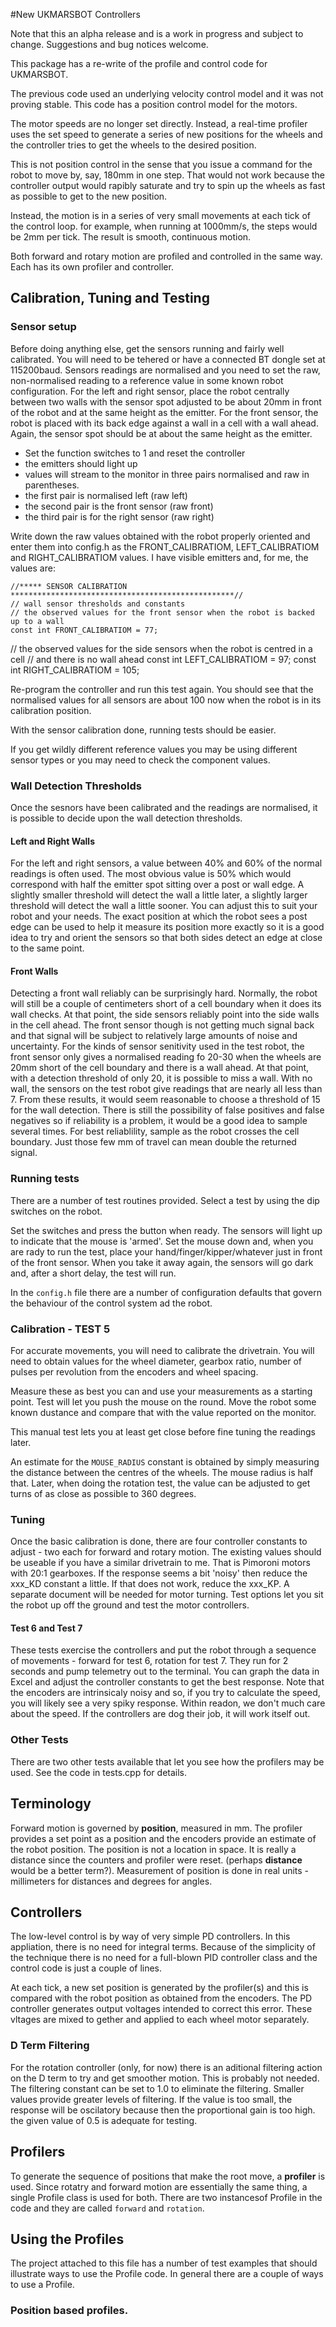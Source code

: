 #New UKMARSBOT Controllers

Note that this an alpha release and is a work in progress and subject to change. Suggestions and bug notices welcome.

This package has a re-write of the profile and control code for UKMARSBOT.

The previous code used an underlying velocity control model and it was not proving stable. This code has a position control model for the motors.

The motor speeds are no longer set directly. Instead, a real-time profiler uses the set speed to generate a series of new positions for the wheels and the controller tries to get the wheels to the desired position.

This is not position control in the sense that you issue a command for the robot to move by, say, 180mm in one step. That would not work because the controller output would rapibly saturate and try to spin up the wheels as fast as possible to get to the new position.

Instead, the motion is in a series of very small movements at each tick of the control loop. for example, when running at 1000mm/s, the steps would be 2mm per tick. The result is smooth, continuous motion.

Both forward and rotary motion are profiled and controlled in the same way. Each has its own profiler and controller.

## Calibration, Tuning and Testing

### Sensor setup

Before doing anything else, get the sensors running and fairly well calibrated. You will need to be tehered or have a connected BT dongle set at 115200baud. Sensors readings are normalised and you need to set the raw, non-normalised reading to a reference value in some known robot configuration. For the left and right sensor, place the robot centrally between two walls with the sensor spot adjusted to be about 20mm in front of the robot and at the same height as the emitter. For the front sensor, the robot is placed with its back edge against a wall in a cell with a wall ahead. Again, the sensor spot should be at about the same height as the emitter.

  - Set the function switches to 1 and reset the controller
  - the emitters should light up
  - values will stream to the monitor in three pairs normalised and raw in parentheses.
  - the first pair is normalised left (raw left)
  - the second pair is the front sensor (raw front)
  - the third pair is for the right sensor (raw right)

Write down the raw values obtained with the robot properly oriented and enter them into config.h as the FRONT_CALIBRATIOM, LEFT_CALIBRATIOM and RIGHT_CALIBRATIOM values. I have visible emitters and, for me, the values are:


    //***** SENSOR CALIBRATION **************************************************//
    // wall sensor thresholds and constants
    // the observed values for the front sensor when the robot is backed up to a wall
    const int FRONT_CALIBRATIOM = 77;
// the observed values for the side sensors when the robot is centred in a cell
// and there is no wall ahead
const int LEFT_CALIBRATIOM = 97;
const int RIGHT_CALIBRATIOM = 105;

Re-program the controller and run this test again. You should see that the normalised values for all sensors are about 100 now when the robot is in its calibration position.

With the sensor calibration done, running tests should be easier.

If you get wildly different reference values you may be using different sensor types or you may need to check the component values.

### Wall Detection Thresholds

Once the sesnors have been calibrated and the readings are normalised, it is possible to decide upon the wall detection thresholds.

#### Left and Right Walls

For the left and right sensors, a value between 40% and 60% of the normal readings is often used. The most obvious value is 50% which would correspond with half the emitter spot sitting over a post or wall edge. A slightly smaller threshold will detect the wall a little later, a slightly larger threshold will detect the wall a little sooner. You can adjust this to suit your robot and your needs. The exact position at which the robot sees a post edge can be used to help it measure its position more exactly so it is a good idea to try and orient the sensors so that both sides detect an edge at close to the same point.

#### Front Walls

Detecting a front wall reliably can be surprisingly hard. Normally, the robot will still be a couple of centimeters short of a cell boundary when it does its wall checks. At that point, the side sensors reliably point into the side walls in the cell ahead. The front sensor though is not getting much signal back and that signal will be subject to relatively large amounts of noise and uncertainty. For the kinds of sensor senitivity used in the test robot, the front sensor only gives a normalised reading fo 20-30 when the wheels are 20mm short of the cell boundary and there is a wall ahead. At that point, with a detection threshold of only 20, it is possible to miss a wall. With no wall, the sensors on the test robot give readings that are nearly all less than 7. From these results, it would seem reasonable to choose a threshold of 15 for the wall detection. There is still the possibility of false positives and false negatives so if reliability is a problem, it would be a good idea to sample several times. For best reliablility, sample as the robot crosses the cell boundary. Just those few mm of travel can mean double the returned signal.

### Running tests

There are a number of test routines provided. Select a test by using the dip switches on the robot.

Set the switches and press the button when ready. The sensors will light up to indicate that the mouse is 'armed'. Set the mouse down and, when you are rady to run the test, place your hand/finger/kipper/whatever just in front of the front sensor. When you take it away again, the sensors will go dark and, after a short delay, the test will run.

In the ```config.h``` file there are a number of configuration defaults that govern the behaviour of the  control system ad the robot.

### Calibration - TEST 5

For accurate movements, you will need to calibrate the drivetrain. You will need to obtain values for the wheel diameter, gearbox ratio, number of pulses per revolution from the encoders and wheel spacing.

Measure these as best you can and use your measurements as a starting point. Test will let you push the mouse on the round. Move the robot some known dustance and compare that with the value reported on the monitor.

This manual test lets you at least get close before fine tuning the readings later.

An estimate for the ```MOUSE_RADIUS``` constant is obtained by simply measuring the distance between the centres of the wheels. The mouse radius is half that. Later, when doing the rotation test, the value can be adjusted to get turns of as close as possible to 360 degrees.

### Tuning

Once the basic calibration is done, there are four controller constants to adjust - two each for forward and rotary motion. The existing values should be useable if you have a similar drivetrain to me. That is Pimoroni motors with 20:1 gearboxes. If the response seems a bit 'noisy' then reduce the xxx_KD constant a little. If that does not work, reduce the xxx_KP. A separate document will be needed for motor turning. Test options let you sit the robot up off the ground and test the motor controllers.

#### Test 6 and Test 7

These tests exercise the controllers and put the robot through a sequence of movements - forward for test 6, rotation for test 7. They run for 2 seconds and pump telemetry out to the terminal. You can graph the data in Excel and adjust the controller constants to get the best response. Note that the encoders are intrinsicaly noisy and so, if you try to calculate the speed, you will likely see a very spiky response. Within readon, we don't much care about the speed. If the controllers are dog their job, it will work itself out.


### Other Tests

There are two other tests available that let you see how the profilers may be used. See the code in tests.cpp for details.


## Terminology

Forward motion is governed by __position__, measured in mm. The profiler provides a set point as a position and the encoders provide an estimate of the robot position. The position is not a location in space. It is really a distance since the counters and profiler were reset. (perhaps __distance__ would be a better term?). Measurement of position is done in real units - millimeters for distances and degrees for angles.

## Controllers

The low-level control is by way of very simple PD controllers. In this appliation, there is no need for integral terms. Because of the simplicity of the technique there is no need for a full-blown PID controller class and the control code is just a couple of lines.

At each tick, a new set position is generated by the profiler(s) and this is compared with the robot position as obtained from the encoders. The PD controller generates output voltages intended to correct this error. These vltages are mixed to gether and applied to each wheel motor separately.

### D Term Filtering
For the rotation controller (only, for now) there is an aditional filtering action on the D term to try and get smoother motion. This is probably not needed. The filtering constant can be set to 1.0 to eliminate the filtering. Smaller values provide greater levels of filtering. If the value is too small, the response will be oscilatory because then the proportional gain is too high. the given value of 0.5 is adequate for testing.

## Profilers

To generate the sequence of positions that make the root move, a __profiler__ is used. Since rotatry and forward motion are essentially the same thing, a single Profile class is used for both. There are two instancesof Profile in the code and they are called ```forward``` and ```rotation```.


## Using the Profiles

The project attached to this file has a number of test examples that should illustrate ways to use the Profile code. In general there are a couple of ways to use a Profile.

### Position based profiles.

